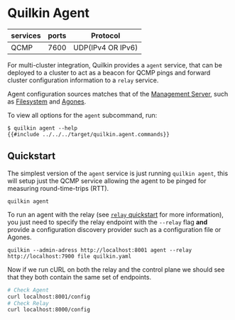# Quilkin Agent

| services | ports | Protocol          |
|----------|-------|-------------------|
| QCMP     | 7600  | UDP(IPv4 OR IPv6) |

For multi-cluster integration, Quilkin provides a `agent` service, that can be
deployed to a cluster to act as a beacon for QCMP pings and forward cluster
configuration information to a `relay` service.

Agent configuration sources matches that of the [Management Server](./xds.md), such as 
[Filesystem](./xds/providers/filesystem.md) and [Agones](./xds/providers/agones.md). 

To view all options for the `agent` subcommand, run:

```shell
$ quilkin agent --help
{{#include ../../../target/quilkin.agent.commands}}
```

## Quickstart
The simplest version of the `agent` service is just running `quilkin agent`,
this will setup just the QCMP service allowing the agent to be pinged for
measuring round-time-trips (RTT).

```
quilkin agent
```

To run an agent with the relay (see [`relay` quickstart](./relay.md#quickstart)
for more information), you just need to specify the relay endpoint with the
`--relay` flag **and** provide a configuration discovery provider such as a
configuration file or Agones.

```
quilkin --admin-adress http://localhost:8001 agent --relay http://localhost:7900 file quilkin.yaml
```

Now if we run cURL on both the relay and the control plane we should see that
they both contain the same set of endpoints.

```bash
# Check Agent
curl localhost:8001/config
# Check Relay
curl localhost:8000/config
```
